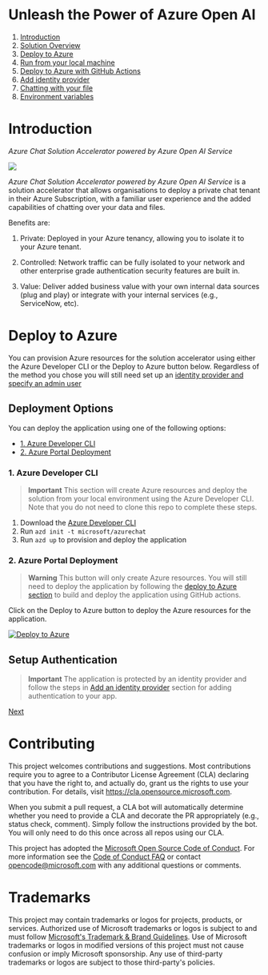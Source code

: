 # Unleash the Power of Azure Open AI

1. [Introduction](#introduction)
1. [Solution Overview](/docs/1-introduction.md)
1. [Deploy to Azure](#deploy-to-azure)
1. [Run from your local machine](/docs/3-run-locally.md)
1. [Deploy to Azure with GitHub Actions](/docs/4-deploy-to-azure.md)
1. [Add identity provider](/docs/5-add-identity.md)
1. [Chatting with your file](/docs/6-chat-over-file.md)
1. [Environment variables](/docs/7-environment-variables.md)

# Introduction

_Azure Chat Solution Accelerator powered by Azure Open AI Service_

![](/images/intro.png)

_Azure Chat Solution Accelerator powered by Azure Open AI Service_ is a solution accelerator that allows organisations to deploy a private chat tenant in their Azure Subscription, with a familiar user experience and the added capabilities of chatting over your data and files.

Benefits are:

1. Private: Deployed in your Azure tenancy, allowing you to isolate it to your Azure tenant.

2. Controlled: Network traffic can be fully isolated to your network and other enterprise grade authentication security features are built in.

3. Value: Deliver added business value with your own internal data sources (plug and play) or integrate with your internal services (e.g., ServiceNow, etc).

# Deploy to Azure

You can provision Azure resources for the solution accelerator using either the Azure Developer CLI or the Deploy to Azure button below. Regardless of the method you chose you will still need set up an [identity provider and specify an admin user](/docs/5-add-identity.md)

## Deployment Options

You can deploy the application using one of the following options:

- [1. Azure Developer CLI](#azure-developer-cli)
- [2. Azure Portal Deployment](#azure-portal-deployment)

### 1. Azure Developer CLI

> **Important**
> This section will create Azure resources and deploy the solution from your local environment using the Azure Developer CLI. Note that you do not need to clone this repo to complete these steps.

1. Download the [Azure Developer CLI](https://learn.microsoft.com/en-us/azure/developer/azure-developer-cli/overview)
1. Run `azd init -t microsoft/azurechat`
1. Run `azd up` to provision and deploy the application

### 2. Azure Portal Deployment

> **Warning**
> This button will only create Azure resources. You will still need to deploy the application by following the [deploy to Azure section](/docs/4-deploy-to-azure.md) to build and deploy the application using GitHub actions.

Click on the Deploy to Azure button to deploy the Azure resources for the application.

[![Deploy to Azure](https://aka.ms/deploytoazurebutton)](https://aka.ms/anzappazurechatgpt)

## Setup Authentication

> **Important**
> The application is protected by an identity provider and follow the steps in [Add an identity provider](/docs/5-add-identity.md) section for adding authentication to your app.

[Next](/docs/1-introduction.md)

# Contributing

This project welcomes contributions and suggestions. Most contributions require you to agree to a
Contributor License Agreement (CLA) declaring that you have the right to, and actually do, grant us
the rights to use your contribution. For details, visit https://cla.opensource.microsoft.com.

When you submit a pull request, a CLA bot will automatically determine whether you need to provide
a CLA and decorate the PR appropriately (e.g., status check, comment). Simply follow the instructions
provided by the bot. You will only need to do this once across all repos using our CLA.

This project has adopted the [Microsoft Open Source Code of Conduct](https://opensource.microsoft.com/codeofconduct/).
For more information see the [Code of Conduct FAQ](https://opensource.microsoft.com/codeofconduct/faq/) or
contact [opencode@microsoft.com](mailto:opencode@microsoft.com) with any additional questions or comments.

# Trademarks

This project may contain trademarks or logos for projects, products, or services. Authorized use of Microsoft
trademarks or logos is subject to and must follow
[Microsoft's Trademark & Brand Guidelines](https://www.microsoft.com/en-us/legal/intellectualproperty/trademarks/usage/general).
Use of Microsoft trademarks or logos in modified versions of this project must not cause confusion or imply Microsoft sponsorship.
Any use of third-party trademarks or logos are subject to those third-party's policies.
